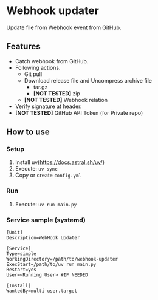 # Webhook updater

Update file from Webhook event from GitHub.

## Features

- Catch webhook from GitHub.
- Following actions.
  - Git pull
  - Download release file and Uncompress archive file
    - tar.gz
    - **[NOT TESTED]** zip
  - **[NOT TESTED]** Webhook relation
- Verify signature at header.
- **[NOT TESTED]** GitHub API Token (for Private repo)

## How to use

### Setup

1. Install uv(https://docs.astral.sh/uv/)
2. Execute: `uv sync`
3. Copy or create `config.yml`

### Run

1. Execute: `uv run main.py`

### Service sample (systemd)

```
[Unit]
Description=WebHook Updater

[Service]
Type=simple
WorkingDirectory=/path/to/webhook-updater
ExecStart=/path/to/uv run main.py
Restart=yes
User=<Running User> #IF NEEDED

[Install]
WantedBy=multi-user.target
```
